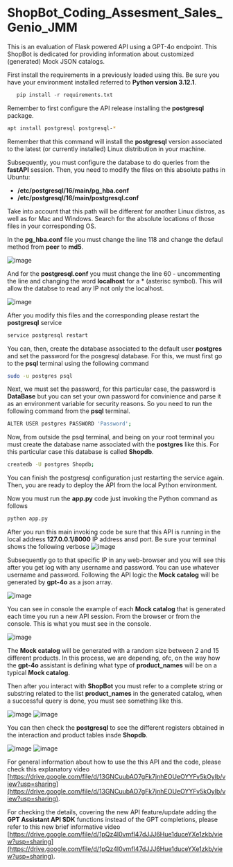 # ShopBot_Coding_Assesment_Sales_Genio_JMM
This is an evaluation of Flask powered API using a GPT-4o endpoint. This ShopBot is dedicated for providing information about customized (generated) Mock JSON catalogs.

First install the requirements in a previously loaded using this. Be sure you have your environment installed referred to **Python version 3.12.1**.

```python
   pip install -r requirements.txt
```

Remember to first configure the API release installing the **postgresql** package.

```bash
apt install postgresql postgresql-*
```
Remember that this command will install the **postgresql** version associated to the latest (or currently installed) Linux distribution in your machine.

Subsequently, you must configure the database to do queries from the **fastAPI** session. Then, you need to modify the files on this absolute paths in Ubuntu:

- **/etc/postgresql/16/main/pg_hba.conf**
- **/etc/postgresql/16/main/postgresql.conf**

Take into account that this path will be different for another Linux distros, as well as for Mac and Windows. Search for the absolute locations of those files in your corresponding OS.

In the **pg_hba.conf** file you must change the line 118 and change the defaul method from **peer** to **md5**. 

![image](https://github.com/user-attachments/assets/d0a89b51-a783-4581-888d-efc558ff88ce)

And for the **postgresql.conf** you must change the line 60 - uncommenting the line and changing the word  **localhost** for a * (asterisc symbol). This will allow the databse to read any IP not only the localhost.

![image](https://github.com/user-attachments/assets/0029c50f-4ae6-4bdb-ab01-f940603ad1dc)

After you modify this files and the corresponding please restart the **postgresql** service

```bash
service postgresql restart
```

You can, then, create the database associated to the default user **postgres** and set the password for the posgresql database. For this, we must first go to the **psql** terminal using the following command

```bash
sudo -u postgres psql
```

Next, we must set the password, for this particular case, the password is **DataBase** but you can set your own password for convinience and parse it as an environment variable for security reasons. So you need to run the following command from the **psql** terminal.

```bash
ALTER USER postgres PASSWORD 'Password';
```

Now, from outside the psql terminal, and being on your root terminal you must create the database name associated with the **postgres** like this. For this particular case this database is called **Shopdb**.

```bash
createdb -U postgres Shopdb;
```
You can finish the postgresql configuration just restarting the service again. Then, you are ready to deploy the API from the local Python environment.

Now you must run the **app.py** code just invoking the Python command as follows

```bash
python app.py
```

After you run this main invoking code be sure that this API is running in the local address **127.0.0.1/8000** IP address ansd port. Be sure your terminal shows the following verbose
![image](https://github.com/user-attachments/assets/9d934b82-bf05-4d77-871d-424dd28addac)

Subsequently go to that specific IP in any web-browser and you will see this after you get log with any username and password. You can use whatever username and password. Following the API logic the **Mock catalog** will be generated by **gpt-4o** as a json array.

![image](https://github.com/user-attachments/assets/76e48260-319b-497a-a192-b0c071f9974e)

You can see in console the example of each **Mock catalog** that is generated each time you run a new API session. From the browser or from the console. This is what you must see in the console.

![image](https://github.com/user-attachments/assets/eec3dcd2-306f-4c2c-aeca-16d4f622f303)

The **Mock catalog** will be generated with a random size between 2 and 15 different products. In this process, we are depending, ofc, on the way how the **gpt-4o** assistant is defining what type of **product_names** will be on a typical **Mock catalog**. 

Then after you interact with **ShopBot** you must refer to a complete string or substring related to the list **product_names** in the generated catalog, when a successful query is done, you must see something like this.

![image](https://github.com/user-attachments/assets/8c09b2d6-560b-47ff-8217-f40d3ade8391)
![image](https://github.com/user-attachments/assets/77934b62-1eeb-4673-9d9c-65c2fdaf4a61)

You can then check the **postgresql** to see the different registers obtained in the interaction and product tables insde **Shopdb**. 

![image](https://github.com/user-attachments/assets/25fd1a5e-db7d-42e8-a514-92fbf3eb78df)
![image](https://github.com/user-attachments/assets/208cf5fa-58ac-4c41-b1b2-57be4dde0234)


For general information about how to use the this API and the code, please check this explanatory video [https://drive.google.com/file/d/13GNCuubAO7gFk7jnhEOUeOYYFv5kOylb/view?usp=sharing](https://drive.google.com/file/d/13GNCuubAO7gFk7jnhEOUeOYYFv5kOylb/view?usp=sharing).

For checking the details, covering the new API feature/update adding the **GPT Assistant API SDK** functions instead of the GPT completions, please refer to this new brief informative video [https://drive.google.com/file/d/1pQz4l0vmfI47dJJJ6Hue1duceYXe1zkb/view?usp=sharing](https://drive.google.com/file/d/1pQz4l0vmfI47dJJJ6Hue1duceYXe1zkb/view?usp=sharing).
